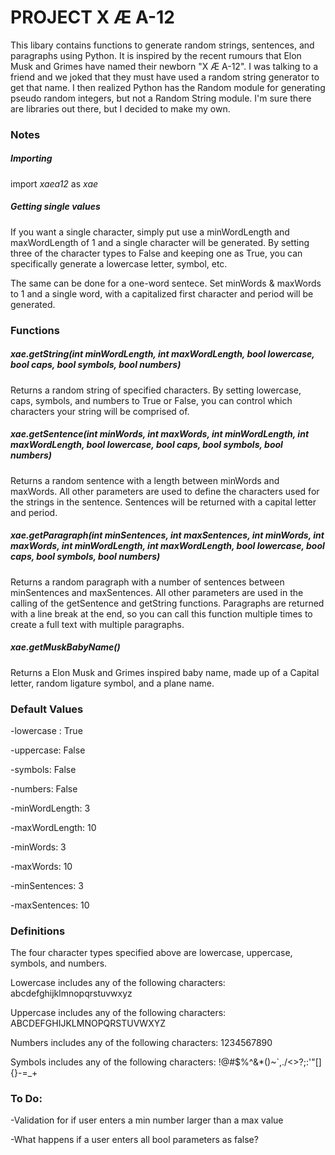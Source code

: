 # PROJECT X Æ A-12

This libary contains functions to generate random strings, sentences, and paragraphs using Python. It is inspired by the recent rumours that Elon Musk and Grimes have named their newborn "X Æ A-12". I was talking to a friend and we joked that they must have used a random string generator to get that name. I then realized Python has the Random module for generating pseudo random integers, but not a Random String module. I'm sure there are libraries out there, but I decided to make my own.

### Notes

##### Importing
import *xaea12* as *xae*

##### Getting single values
If you want a single character, simply put use a minWordLength and maxWordLength of 1 and a single character will be generated. By setting three of the character types to False and keeping one as True, you can specifically generate a lowercase letter, symbol, etc.

The same can be done for a one-word sentece. Set minWords & maxWords to 1 and a single word, with a capitalized first character and period will be generated.

### Functions

##### xae.getString(*int minWordLength, int maxWordLength, bool lowercase, bool caps, bool symbols, bool numbers*)

Returns a random string of specified characters. By setting lowercase, caps, symbols, and numbers to True or False,
you can control which characters your string will be comprised of. 

##### xae.getSentence(*int minWords, int maxWords, int minWordLength, int maxWordLength, bool lowercase, bool caps, bool symbols, bool numbers*)

Returns a random sentence with a length between minWords and maxWords. All other parameters are used to define the characters used for the strings in the sentence. Sentences will be returned with a capital letter and period.

##### xae.getParagraph(*int minSentences, int maxSentences, int minWords, int maxWords, int minWordLength, int maxWordLength, bool lowercase, bool caps, bool symbols, bool numbers*)

Returns a random paragraph with a number of sentences between minSentences and maxSentences. All other parameters are used in the calling of the getSentence and getString functions. Paragraphs are returned with a line break at the end, so you can call this function multiple times to create a full text with multiple paragraphs.

##### xae.getMuskBabyName()

Returns a Elon Musk and Grimes inspired baby name, made up of a Capital letter, random ligature symbol, and a plane name.


### Default Values
-lowercase : True

-uppercase: False

-symbols: False

-numbers: False

-minWordLength: 3

-maxWordLength: 10

-minWords: 3

-maxWords: 10

-minSentences: 3

-maxSentences: 10

### Definitions
The four character types specified above are lowercase, uppercase, symbols, and numbers.

Lowercase includes any of the following characters: abcdefghijklmnopqrstuvwxyz

Uppercase includes any of the following characters: ABCDEFGHIJKLMNOPQRSTUVWXYZ

Numbers includes any of the following characters: 1234567890

Symbols includes any of the following characters: !@#$%^&*()~`,./<>?;:'"[]{}-=_+


### To Do:

-Validation for if user enters a min number larger than a max value

-What happens if a user enters all bool parameters as false?